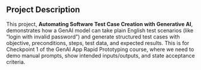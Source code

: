 ## Project Description
This project, **Automating Software Test Case Creation with Generative AI**, demonstrates how a GenAI model can take plain English test scenarios (like “login with invalid password”) and generate structured test cases with objective, preconditions, steps, test data, and expected results. This is for Checkpoint 1 of the GenAI App Rapid Prototyping course, where we need to demo manual prompts, show intended inputs/outputs, and state acceptance criteria.





